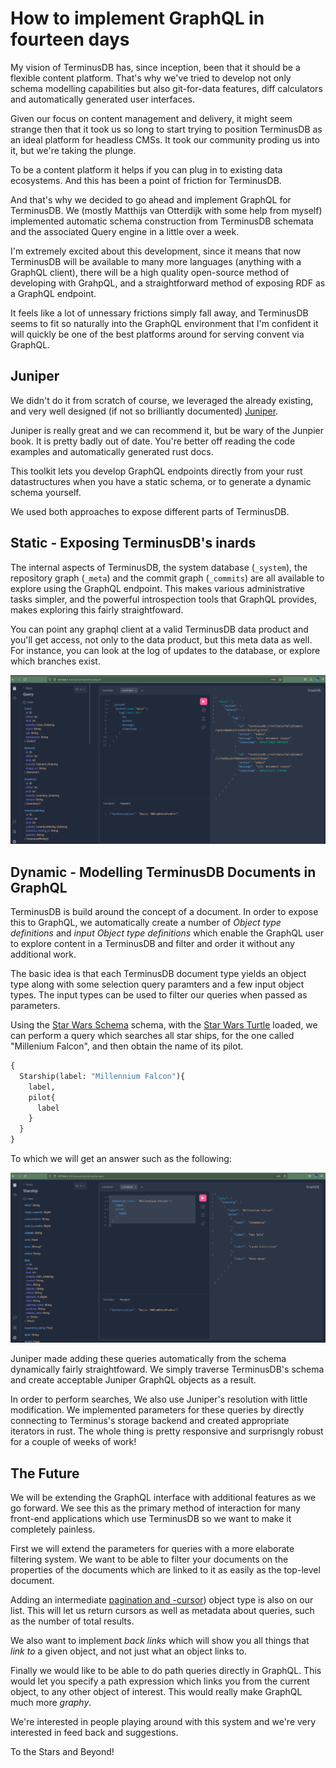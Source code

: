 # How to implement GraphQL in fourteen days

My vision of TerminusDB has, since inception, been that it should be a
flexible content platform. That's why we've tried to develop not only
schema modelling capabilities but also git-for-data features, diff
calculators and automatically generated user interfaces.

Given our focus on content management and delivery, it might seem
strange then that it took us so long to start trying to position
TerminusDB as an ideal platform for headless CMSs. It took our
community proding us into it, but we're taking the plunge.

To be a content platform it helps if you can plug in to existing data
ecosystems. And this has been a point of friction for TerminusDB.

And that's why we decided to go ahead and implement GraphQL for
TerminusDB. We (mostly Matthijs van Otterdijk with some help from
myself) implemented automatic schema construction from TerminusDB
schemata and the associated Query engine in a little over a week.

I'm extremely excited about this development, since it means that now
TerminusDB will be available to many more languages (anything with a
GraphQL client), there will be a high quality open-source method of
developing with GrahpQL, and a straightforward method of exposing RDF
as a GraphQL endpoint.

It feels like a lot of unnessary frictions simply fall away, and
TerminusDB seems to fit so naturally into the GraphQL environment that
I'm confident it will quickly be one of the best platforms around for
serving convent via GraphQL.

## Juniper

We didn't do it from scratch of course, we leveraged the already
existing, and very well designed (if not so brilliantly documented)
[Juniper](https://github.com/graphql-rust/juniper).

Juniper is really great and we can recommend it, but be wary of the
Junpier book. It is pretty badly out of date. You're better off reading the
code examples and automatically generated rust docs.

This toolkit lets you develop GraphQL endpoints directly from your
rust datastructures when you have a static schema, or to generate a
dynamic schema yourself.

We used both approaches to expose different parts of TerminusDB.

## Static - Exposing TerminusDB's inards

The internal aspects of TerminusDB, the system database (`_system`),
the repository graph (`_meta`) and the commit graph (`_commits`) are
all available to explore using the GraphQL endpoint. This makes
various administrative tasks simpler, and the powerful introspection
tools that GraphQL provides, makes exploring this fairly straightfoward.

You can point any graphql client at a valid TerminusDB data product
and you'll get access, not only to the data product, but this meta
data as well. For instance, you can look at the log of updates to the
database, or explore which branches exist.

![TerminusDB Log Example](../assets/TerminusDB_GraphQL_Log.png)

## Dynamic - Modelling TerminusDB Documents in GraphQL

TerminusDB is build around the concept of a document.  In order to
expose this to GraphQL, we automatically create a number of *Object
type definitions* and *input Object type definitions* which enable the
GraphQL user to explore content in a TerminusDB and filter and order
it without any additional work.

The basic idea is that each TerminusDB document type yields an object
type along with some selection query paramters and a few input object
types.  The input types can be used to filter our queries when passed
as parameters.

Using the [Star Wars Schema](../assets/star-wars.json) schema, with
the [Star Wars Turtle](../assets/star-wars-terminusdb.ttl) loaded, we
can perform a query which searches all star ships, for the one called
"Millenium Falcon", and then obtain the name of its pilot.

```graphql
{
  Starship(label: "Millennium Falcon"){
    label,
    pilot{
      label
    }
  }
}
```

To which we will get an answer such as the following:

![Millenium Falcon Query Result](../assets/millenium_falcon.png)

Juniper made adding these queries automatically from the schema
dynamically fairly straightfoward. We simply traverse TerminusDB's
schema and create acceptable Juniper GraphQL objects as a result.

In order to perform searches, We also use Juniper's resolution with
little modification. We implemented parameters for these queries by
directly connecting to Terminus's storage backend and created
appropriate iterators in rust. The whole thing is pretty responsive
and surprisngly robust for a couple of weeks of work!

## The Future

We will be extending the GraphQL interface with additional features as
we go forward. We see this as the primary method of interaction for
many front-end applications which use TerminusDB so we want to make it
completely painless.

First we will extend the parameters for queries with a more elaborate
filtering system. We want to be able to filter your documents on the
properties of the documents which are linked to it as easily as the
top-level document.

Adding an intermediate [pagination and
-cursor](https://graphql.org/learn/pagination/)) object type is also
on our list. This will let us return cursors as well as metadata about
queries, such as the number of total results.

We also want to implement *back links* which will show you all things
that *link to* a given object, and not just what an object links to.

Finally we would like to be able to do path queries directly in
GraphQL. This would let you specify a path expression which links you
from the current object, to any other object of interest. This would
really make GraphQL much more *graphy*.

We're interested in people playing around with this system and we're
very interested in feed back and suggestions.

To the Stars and Beyond!


